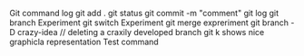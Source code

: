 Git command log
git add .
git status
git commit -m "comment"
git log
git branch Experiment
git switch Experiment
git merge expreriment
git branch -D crazy-idea // deleting a craxily developed branch
git k shows nice graphicla representation
Test command
